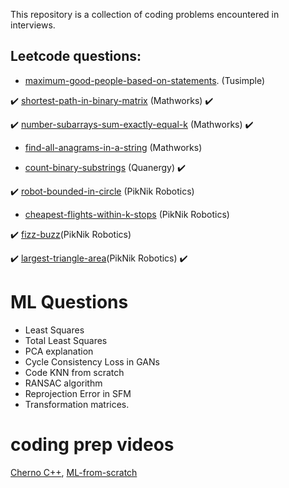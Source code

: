 This repository is a collection of coding problems encountered in interviews.



## Leetcode questions:

- [maximum-good-people-based-on-statements](https://leetcode.com/problems/maximum-good-people-based-on-statements/). (Tusimple) 

:heavy_check_mark: [shortest-path-in-binary-matrix](https://leetcode.com/problems/shortest-path-in-binary-matrix/) (Mathworks) :heavy_check_mark:
 
:heavy_check_mark: [number-subarrays-sum-exactly-equal-k](https://www.geeksforgeeks.org/number-subarrays-sum-exactly-equal-k/) (Mathworks) :heavy_check_mark:
 
- [find-all-anagrams-in-a-string](https://leetcode.com/problems/find-all-anagrams-in-a-string/) (Mathworks)

- [count-binary-substrings](https://leetcode.com/problems/count-binary-substrings/) (Quanergy) :heavy_check_mark:

:heavy_check_mark: [robot-bounded-in-circle](https://leetcode.com/problems/robot-bounded-in-circle/) (PikNik Robotics) 
 
- [cheapest-flights-within-k-stops](https://leetcode.com/problems/cheapest-flights-within-k-stops/) (PikNik Robotics) 

:heavy_check_mark: [fizz-buzz](https://leetcode.com/problems/fizz-buzz/)(PikNik Robotics) 

:heavy_check_mark: [largest-triangle-area](https://leetcode.com/problems/largest-triangle-area/)(PikNik Robotics) :heavy_check_mark:


# ML Questions
 - Least Squares 
 - Total Least Squares
 - PCA explanation
 - Cycle Consistency Loss in GANs
 - Code KNN from scratch
 - RANSAC algorithm
 - Reprojection Error in SFM
 - Transformation matrices.


# coding prep videos
[Cherno C++](https://www.youtube.com/watch?v=4fJBrditnJU&list=PLlrATfBNZ98dudnM48yfGUldqGD0S4FFb&index=33),
[ML-from-scratch](https://www.youtube.com/watch?v=ngLyX54e1LU&list=PLqnslRFeH2Upcrywf-u2etjdxxkL8nl7E)




